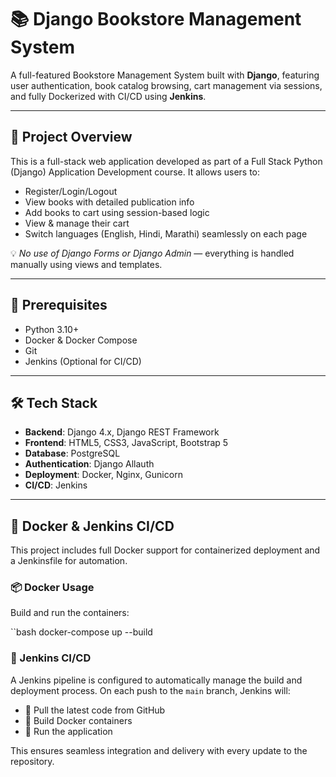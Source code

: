 # 📚 Django Bookstore Management System

A full-featured Bookstore Management System built with **Django**, featuring user authentication, book catalog browsing, cart management via sessions, and fully Dockerized with CI/CD using **Jenkins**.

---

## 🌟 Project Overview

This is a full-stack web application developed as part of a Full Stack Python (Django) Application Development course. It allows users to:

- Register/Login/Logout
- View books with detailed publication info
- Add books to cart using session-based logic
- View & manage their cart
- Switch languages (English, Hindi, Marathi) seamlessly on each page

💡 *No use of Django Forms or Django Admin* — everything is handled manually using views and templates.

---

## 🔧 Prerequisites

- Python 3.10+
- Docker & Docker Compose
- Git
- Jenkins (Optional for CI/CD)

---

## 🛠 Tech Stack

- **Backend**: Django 4.x, Django REST Framework
- **Frontend**: HTML5, CSS3, JavaScript, Bootstrap 5
- **Database**: PostgreSQL
- **Authentication**: Django Allauth
- **Deployment**: Docker, Nginx, Gunicorn
- **CI/CD**: Jenkins

---

## 🐳 Docker & Jenkins CI/CD

This project includes full Docker support for containerized deployment and a Jenkinsfile for automation.

### 📦 Docker Usage

Build and run the containers:

``bash
docker-compose up --build

### 🔄 Jenkins CI/CD

A Jenkins pipeline is configured to automatically manage the build and deployment process. On each push to the `main` branch, Jenkins will:

- 🔄 Pull the latest code from GitHub
- 🐳 Build Docker containers
- 🚀 Run the application

This ensures seamless integration and delivery with every update to the repository.
